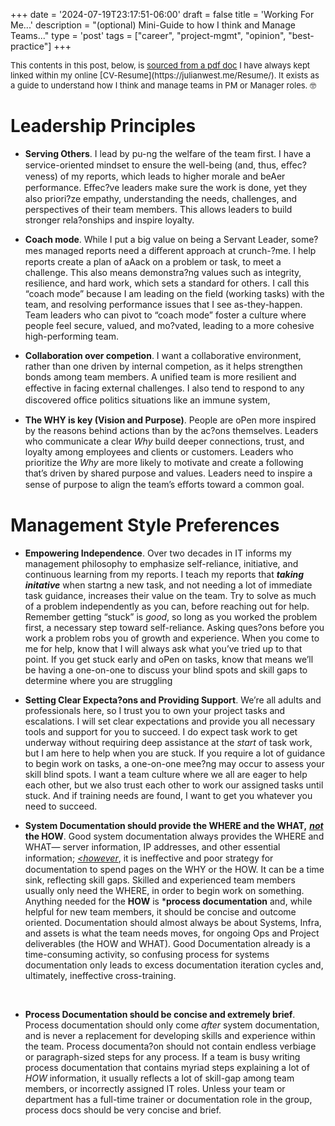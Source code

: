 +++
date = '2024-07-19T23:17:51-06:00'
draft = false
title = 'Working For Me...'
description = "(optional) Mini-Guide to how I think and Manage Teams..."
type = 'post'
tags = ["career", "project-mgmt", "opinion", "best-practice"]
+++

  <style type="text/css">
        .e-mail:before {
            content: attr(data-website) "\0040" attr(data-user);
            unicode-bidi: bidi-override;
            direction: rtl;
        }
    </style>

<div style="font-size: 13px;">
This contents in this post, below, is <a href="https://julianwest.me/Resume/Working%20for%20Julian.pdf">sourced from a pdf doc</a> I have always kept linked within my online [CV-Resume](https://julianwest.me/Resume/).  It exists as a guide to understand how I think and manage teams in PM or Manager roles. 🤓
</div>

# Leadership Principles <br />

- **Serving Others**. I lead by pu-ng the welfare of the team first. I have a service-oriented
mindset to ensure the well-being (and, thus, eﬀec?veness) of my reports, which leads to higher
morale and beAer performance. Eﬀec?ve leaders make sure the work is done, yet they also
priori?ze empathy, understanding the needs, challenges, and perspectives of their team
members. This allows leaders to build stronger rela?onships and inspire loyalty. <br />

- **Coach mode**. While I put a big value on being a Servant Leader, some?mes managed
reports need a diﬀerent approach at crunch-?me. I help reports create a plan of aAack on a
problem or task, to meet a challenge. This also means demonstra?ng values such as integrity,
resilience, and hard work, which sets a standard for others. I call this “coach
mode” because I am leading on the field (working tasks) with the team, and resolving performance issues that I
see as-they-happen. Team leaders who can pivot to “coach mode” foster a culture where people
feel secure, valued, and mo?vated, leading to a more cohesive high-performing team. <br />

- **Collaboration over competion**. I want a collaborative environment, rather than one
driven by internal competion, as it helps strengthen bonds among team members. A unified
team is more resilient and eﬀective in facing external challenges. I also tend to respond to any
discovered oﬃce politics situations like an immune system, <br />

- **The WHY is key (Vision and Purpose)**. People are oPen more inspired by the reasons
behind actions than by the ac?ons themselves. Leaders who communicate a clear *Why* build
deeper connections, trust, and loyalty among employees and clients or customers. Leaders who
prioritize the *Why* are more likely to motivate and create a following that’s driven by shared
purpose and values. Leaders need to inspire a sense of purpose to align the team’s eﬀorts
toward a common goal. <br />

# Management Style Preferences <br />

- **Empowering Independence**. Over two decades in IT informs my management
philosophy to emphasize self-reliance, initiative, and continuous learning from my reports. I
teach my reports that ***taking initative*** when startng a new task, and not needing a lot of
immediate task guidance, increases their value on the team. Try to solve as much of a problem
independently as you can, before reaching out for help. Remember getting “stuck” is *good*, so
long as you worked the problem first, a necessary step toward self-reliance. Asking ques?ons
before you work a problem robs you of growth and experience. When you come to me for help,
know that I will always ask what you’ve tried up to that point. If you get stuck early and oPen
on tasks, know that means we’ll be having a one-on-one to discuss your blind spots and skill
gaps to determine where you are struggling

- **Setting Clear Expecta?ons and Providing Support**. We’re all adults and professionals
here, so I trust you to own your project tasks and escalations. I will set clear expectations and
provide you all necessary tools and support for you to succeed. I do expect task work to get
underway without requiring deep assistance at the *start* of task work, but I am here to help when you are stuck. If you require a lot of
guidance to begin work on tasks, a one-on-one mee?ng may occur to assess your skill blind
spots. I want a team culture where we all are eager to help each other, but we also trust each
other to work our assigned tasks until stuck. And if training needs are found, I want to get you whatever you need to succeed.<br />

- **System Documentation should provide the WHERE and the WHAT,** <i><u><b>not</u></i> the HOW</b>. Good
system documentation always provides the WHERE and WHAT— server information, IP
addresses, and other essential information; <i><u><however</u></i></b>, it is ineﬀective and poor strategy for
documentation to spend pages on the WHY or the HOW. It can be a time sink, reflecting skill gaps. Skilled and experienced team members usually only need the WHERE, in order to begin work on something. Anything needed for the **HOW** is ***process documentation** and, while helpful for new team members, it should be concise and outcome oriented. Documentation should almost always be about Systems, Infra, and assets is what the team needs moves, for ongoing Ops and Project deliverables (the HOW and WHAT). Good Documentation already is a time-consuming activity, so confusing process for systems documentation only leads to excess documentation iteration cycles and, ultimately, ineffective cross-training. 

 <br />

- **Process Documentation should be concise and extremely brief**. Process documentation
should only come *after* system documentation, and is never a replacement for developing skills and
experience within the team. Process documenta?on should not contain endless verbiage or paragraph-sized
steps for any process. If a team is busy writing process documentation that contains myriad
steps explaining a lot of *HOW* information, it usually reflects a lot of skill-gap among team members, or incorrectly assigned IT roles. Unless your team or department has a full-time trainer or documentation role in the group, process docs should be very concise and brief.